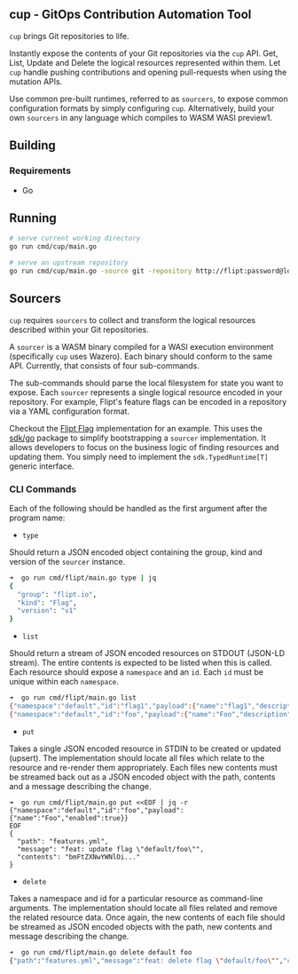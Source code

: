 cup - GitOps Contribution Automation Tool
-----------------------------------------

`cup` brings Git repositories to life.

Instantly expose the contents of your Git repositories via the `cup` API.
Get, List, Update and Delete the logical resources represented within them.
Let `cup` handle pushing contributions and opening pull-requests when using the mutation APIs.

Use common pre-built runtimes, referred to as `sourcers`, to expose common configuration formats by simply configuring `cup`.
Alternatively, build your own `sourcers` in any language which compiles to WASM WASI preview1.

## Building

### Requirements

- Go

## Running

```sh
# serve current working directory
go run cmd/cup/main.go

# serve an upstream repository
go run cmd/cup/main.go -source git -repository http://flipt:password@localhost:3001/flipt/features.git
```

## Sourcers

`cup` requires `sourcers` to collect and transform the logical resources described within your Git repositories.

A `sourcer` is a WASM binary compiled for a WASI execution environment (specifically `cup` uses Wazero).
Each binary should conform to the same API. Currently, that consists of four sub-commands.

The sub-commands should parse the local filesystem for state you want to expose.
Each `sourcer` represents a single logical resource encoded in your repository.
For example, Flipt's feature flags can be encoded in a repository via a YAML configuration format.

Checkout the [Flipt Flag](./cmd/flipt/main.go) implementation for an example.
This uses the [sdk/go](./sdk/go) package to simplify bootstrapping a `sourcer` implementation.
It allows developers to focus on the business logic of finding resources and updating them.
You simply need to implement the `sdk.TypedRuntime[T]` generic interface.

### CLI Commands

Each of the following should be handled as the first argument after the program name:

- `type`

Should return a JSON encoded object containing the group, kind and version of the `sourcer` instance.

```sh
➜  go run cmd/flipt/main.go type | jq
{
  "group": "flipt.io",
  "kind": "Flag",
  "version": "v1"
}
```

- `list`

Should return a stream of JSON encoded resources on STDOUT (JSON-LD stream).
The entire contents is expected to be listed when this is called.
Each resource should expose a `namespace` and an `id`.
Each `id` must be unique within each `namespace`.

```sh
➜  go run cmd/flipt/main.go list
{"namespace":"default","id":"flag1","payload":{"name":"flag1","description":"description","enabled":true,"variants":[...],"rules":[...]}}
{"namespace":"default","id":"foo","payload":{"name":"Foo","description":"","enabled":false,"variants":null,"rules":null}}
```

- `put`

Takes a single JSON encoded resource in STDIN to be created or updated (upsert).
The implementation should locate all files which relate to the resource and re-render them appropriately.
Each files new contents must be streamed back out as a JSON encoded object with the path, contents and a message describing the change.

```
➜  go run cmd/flipt/main.go put <<EOF | jq -r
{"namespace":"default","id":"foo","payload":{"name":"Foo","enabled":true}}
EOF
{
  "path": "features.yml",
  "message": "feat: update flag \"default/foo\"",
  "contents": "bmFtZXNwYWNlOi..."
}
```

- `delete`

Takes a namespace and id for a particular resource as command-line arguments.
The implementation should locate all files related and remove the related resource data.
Once again, the new contents of each file should be streamed as JSON encoded objects with the path, new contents and message describing the change.

```sh
➜  go run cmd/flipt/main.go delete default foo
{"path":"features.yml","message":"feat: delete flag \"default/foo\"","contents":"bmFtZXNw..."}
```
